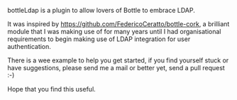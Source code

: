 bottleLdap is a plugin to allow lovers of Bottle to embrace LDAP.

It was inspired by https://github.com/FedericoCeratto/bottle-cork, a brilliant
module that I was making use of for many years until I had organisational 
requirements to begin making use of LDAP integration for user authentication.

There is a wee example to help you get started, if you find yourself stuck or
have suggestions, please send me a mail or better yet, send a pull request :-)

Hope that you find this useful.